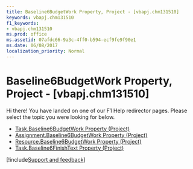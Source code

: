 ```yaml
---
title: Baseline6BudgetWork Property, Project - [vbapj.chm131510]
keywords: vbapj.chm131510
f1_keywords:
- vbapj.chm131510
ms.prod: office
ms.assetid: 07afdc66-9a3c-4ff0-b594-ecf9fe9f90e1
ms.date: 06/08/2017
localization_priority: Normal
---
```



# Baseline6BudgetWork Property, Project - [vbapj.chm131510]

Hi there! You have landed on one of our F1 Help redirector pages. Please select the topic you were looking for below.

- [Task.Baseline6BudgetWork Property (Project)](http://msdn.microsoft.com/library/6f6deaab-fa6b-310d-7813-4313e19e7779%28Office.15%29.aspx)
- [Assignment.Baseline6BudgetWork Property (Project)](http://msdn.microsoft.com/library/1a7ca85e-5f9c-ee43-a34c-43aa645cf66f%28Office.15%29.aspx)
- [Resource.Baseline6BudgetWork Property (Project)](http://msdn.microsoft.com/library/48029299-3a28-20aa-a4b2-6ed17ec4ee35%28Office.15%29.aspx)
- [Task.Baseline6FinishText Property (Project)](http://msdn.microsoft.com/library/3c4c7ec1-6d73-e5c6-c097-9011eaebb371%28Office.15%29.aspx)

[!include[Support and feedback](~/includes/feedback-boilerplate.md)]